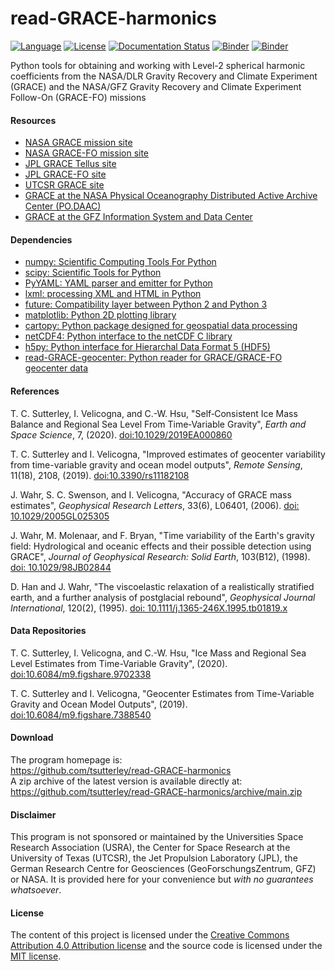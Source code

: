 read-GRACE-harmonics
====================

[![Language](https://img.shields.io/badge/python-v3.7-green.svg)](https://www.python.org/)
[![License](https://img.shields.io/badge/license-MIT-green.svg)](https://github.com/tsutterley/read-GRACE-harmonics/blob/main/LICENSE)
[![Documentation Status](https://readthedocs.org/projects/read-grace-harmonics/badge/?version=latest)](https://read-grace-harmonics.readthedocs.io/en/latest/?badge=latest)
[![Binder](https://mybinder.org/badge_logo.svg)](https://mybinder.org/v2/gh/tsutterley/read-GRACE-harmonics/main)
[![Binder](https://binder.pangeo.io/badge.svg)](https://binder.pangeo.io/v2/gh/tsutterley/read-GRACE-harmonics/main)

Python tools for obtaining and working with Level-2 spherical harmonic coefficients from the NASA/DLR Gravity Recovery and Climate Experiment (GRACE) and the NASA/GFZ Gravity Recovery and Climate Experiment Follow-On (GRACE-FO) missions

#### Resources
- [NASA GRACE mission site](https://www.nasa.gov/mission_pages/Grace/index.html)
- [NASA GRACE-FO mission site](https://www.nasa.gov/missions/grace-fo)
- [JPL GRACE Tellus site](https://grace.jpl.nasa.gov/)
- [JPL GRACE-FO site](https://gracefo.jpl.nasa.gov/)
- [UTCSR GRACE site](http://www.csr.utexas.edu/grace/)
- [GRACE at the NASA Physical Oceanography Distributed Active Archive Center (PO.DAAC)](https://podaac.jpl.nasa.gov/grace)
- [GRACE at the GFZ Information System and Data Center](http://isdc.gfz-potsdam.de/grace-isdc/)

#### Dependencies
- [numpy: Scientific Computing Tools For Python](https://www.numpy.org)
- [scipy: Scientific Tools for Python](https://docs.scipy.org/doc/)
- [PyYAML: YAML parser and emitter for Python](https://github.com/yaml/pyyaml)
- [lxml: processing XML and HTML in Python](https://pypi.python.org/pypi/lxml)
- [future: Compatibility layer between Python 2 and Python 3](https://python-future.org/)
- [matplotlib: Python 2D plotting library](https://matplotlib.org/)
- [cartopy: Python package designed for geospatial data processing](https://scitools.org.uk/cartopy/docs/latest/)
- [netCDF4: Python interface to the netCDF C library](https://unidata.github.io/netcdf4-python/)
- [h5py: Python interface for Hierarchal Data Format 5 (HDF5)](https://www.h5py.org/)
- [read-GRACE-geocenter: Python reader for GRACE/GRACE-FO geocenter data](https://github.com/tsutterley/read-GRACE-geocenter/)

#### References
T. C. Sutterley, I. Velicogna, and C.-W. Hsu, "Self‐Consistent Ice Mass Balance
and Regional Sea Level From Time‐Variable Gravity", *Earth and Space Science*, 7,
(2020). [doi:10.1029/2019EA000860](https://doi.org/10.1029/2019EA000860)

T. C. Sutterley and I. Velicogna, "Improved estimates of geocenter variability
from time-variable gravity and ocean model outputs", *Remote Sensing*, 11(18),
2108, (2019). [doi:10.3390/rs11182108](https://doi.org/10.3390/rs11182108)

J. Wahr, S. C. Swenson, and I. Velicogna, "Accuracy of GRACE mass estimates",
*Geophysical Research Letters*, 33(6), L06401, (2006).
[doi: 10.1029/2005GL025305](https://doi.org/10.1029/2005GL025305)

J. Wahr, M. Molenaar, and F. Bryan, "Time variability of the Earth's gravity
field: Hydrological and oceanic effects and their possible detection using
GRACE", *Journal of Geophysical Research: Solid Earth*, 103(B12), (1998).
[doi: 10.1029/98JB02844](https://doi.org/10.1029/98JB02844)

D. Han and J. Wahr, "The viscoelastic relaxation of a realistically stratified
earth, and a further analysis of postglacial rebound", *Geophysical Journal
International*, 120(2), (1995).
[doi: 10.1111/j.1365-246X.1995.tb01819.x](https://doi.org/10.1111/j.1365-246X.1995.tb01819.x)

#### Data Repositories
T. C. Sutterley, I. Velicogna, and C.-W. Hsu, "Ice Mass and Regional Sea Level
Estimates from Time-Variable Gravity", (2020).
[doi:10.6084/m9.figshare.9702338](https://doi.org/10.6084/m9.figshare.9702338)

T. C. Sutterley and I. Velicogna, "Geocenter Estimates from Time-Variable
Gravity and Ocean Model Outputs", (2019).
[doi:10.6084/m9.figshare.7388540](https://doi.org/10.6084/m9.figshare.7388540)

#### Download
The program homepage is:  
https://github.com/tsutterley/read-GRACE-harmonics  
A zip archive of the latest version is available directly at:  
https://github.com/tsutterley/read-GRACE-harmonics/archive/main.zip  

#### Disclaimer
This program is not sponsored or maintained by the Universities Space Research Association (USRA), the Center for Space Research at the University of Texas (UTCSR), the Jet Propulsion Laboratory (JPL), the German Research Centre for Geosciences (GeoForschungsZentrum, GFZ) or NASA.  It is provided here for your convenience but _with no guarantees whatsoever_.

#### License
The content of this project is licensed under the [Creative Commons Attribution 4.0 Attribution license](https://creativecommons.org/licenses/by/4.0/) and the source code is licensed under the [MIT license](LICENSE).
